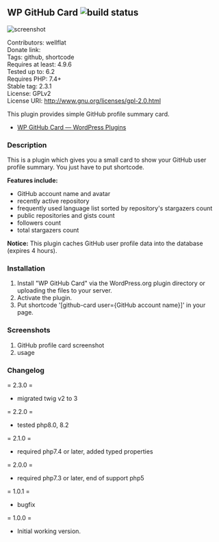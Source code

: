 ## WP GitHub Card  ![build status](https://github.com/wellflat/wp-github-card/actions/workflows/main.yml/badge.svg)

![screenshot](https://ps.w.org/wp-github-card/trunk/screenshot-1.png)	

Contributors: wellflat  
Donate link:  
Tags: github, shortcode  
Requires at least: 4.9.6  
Tested up to: 6.2  
Requires PHP: 7.4+  
Stable tag: 2.3.1  
License: GPLv2  
License URI: http://www.gnu.org/licenses/gpl-2.0.html  

This plugin provides simple GitHub profile summary card.

* [WP GitHub Card &mdash; WordPress Plugins](https://wordpress.org/plugins/wp-github-card/)

### Description
This is a plugin which gives you a small card to show your GitHub user profile summary. You just have to put shortcode.

**Features include:**
+ GitHub account name and avatar
+ recently active repository
+ frequently used language list sorted by repository's stargazers count
+ public repositories and gists count
+ followers count
+ total stargazers count

**Notice:**
This plugin caches GitHub user profile data into the database (expires 4 hours).

### Installation
1. Install "WP GitHub Card" via the WordPress.org plugin directory or uploading the files to your server.
2. Activate the plugin.
3. Put shortcode '[github-card user={GitHub account name}]' in your page.

### Screenshots
1. GitHub profile card screenshot
2. usage

### Changelog
= 2.3.0 =
* migrated twig v2 to 3

= 2.2.0 =
* tested php8.0, 8.2

= 2.1.0 =
* required php7.4 or later, added typed properties

= 2.0.0 =

* required php7.3 or later, end of support php5

= 1.0.1 =

* bugfix 

= 1.0.0 =

* Initial working version.
